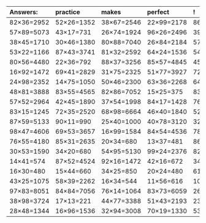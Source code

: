 | Answers: | practice | makes | perfect | ! |
| :--- | :--- | :--- | :--- | :--- |
| 82×36=2952 | 52×26=1352 | 38×67=2546 | 22×99=2178 | 86×92=7912 | 
| 57×89=5073 | 43×17=731 | 26×74=1924 | 96×26=2496 | 39×47=1833 | 
| 38×45=1710 | 30×46=1380 | 80×88=7040 | 26×84=2184 | 57×73=4161 | 
| 53×22=1166 | 87×43=3741 | 81×32=2592 | 64×24=1536 | 54×33=1782 | 
| 80×56=4480 | 22×36=792 | 88×37=3256 | 85×57=4845 | 45×84=3780 | 
| 16×92=1472 | 69×41=2829 | 31×75=2325 | 51×77=3927 | 72×100=7200 | 
| 24×98=2352 | 14×75=1050 | 50×46=2300 | 63×36=2268 | 64×50=3200 | 
| 48×81=3888 | 83×55=4565 | 82×86=7052 | 15×25=375 | 83×14=1162 | 
| 57×52=2964 | 42×45=1890 | 37×54=1998 | 84×17=1428 | 76×52=3952 | 
| 83×15=1245 | 72×35=2520 | 68×98=6664 | 46×40=1840 | 52×77=4004 | 
| 87×59=5133 | 90×11=990 | 25×40=1000 | 40×78=3120 | 32×35=1120 | 
| 98×47=4606 | 69×53=3657 | 16×99=1584 | 84×54=4536 | 78×94=7332 | 
| 76×55=4180 | 85×31=2635 | 20×34=680 | 13×37=481 | 86×43=3698 | 
| 30×53=1590 | 34×20=680 | 54×95=5130 | 99×24=2376 | 82×52=4264 | 
| 14×41=574 | 87×52=4524 | 92×16=1472 | 42×16=672 | 34×51=1734 | 
| 16×30=480 | 15×44=660 | 34×25=850 | 20×24=480 | 61×83=5063 | 
| 43×25=1075 | 58×39=2262 | 16×34=544 | 11×56=616 | 10×55=550 | 
| 97×83=8051 | 84×84=7056 | 76×14=1064 | 83×73=6059 | 26×74=1924 | 
| 38×98=3724 | 17×13=221 | 44×77=3388 | 51×43=2193 | 23×75=1725 | 
| 28×48=1344 | 16×96=1536 | 32×94=3008 | 70×19=1330 | 53×49=2597 | 
